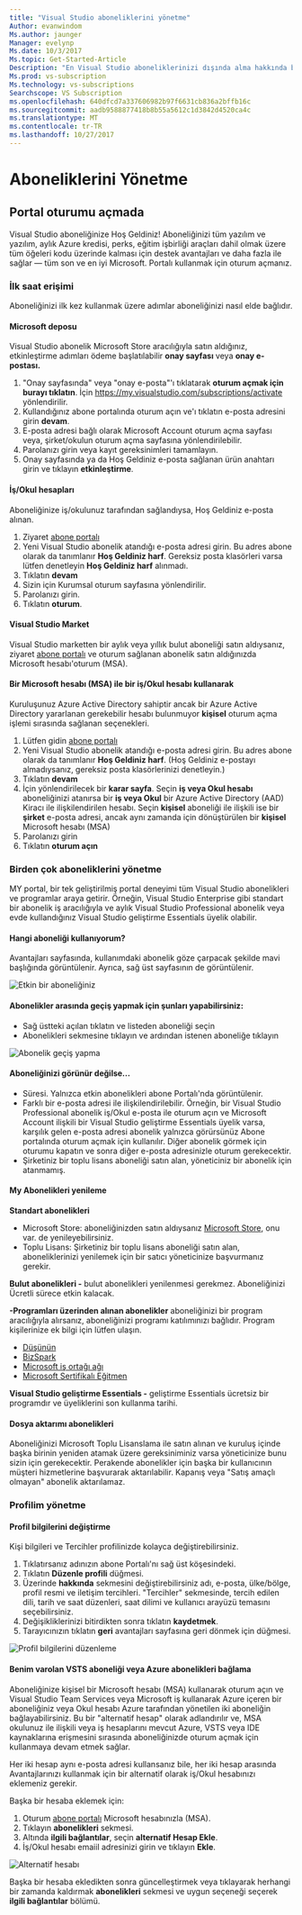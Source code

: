 ```yaml
---
title: "Visual Studio aboneliklerini yönetme"
Author: evanwindom
Ms.author: jaunger
Manager: evelynp
Ms.date: 10/3/2017
Ms.topic: Get-Started-Article
Description: "En Visual Studio aboneliklerinizi dışında alma hakkında bilgi."
Ms.prod: vs-subscription
Ms.technology: vs-subscriptions
Searchscope: VS Subscription
ms.openlocfilehash: 640dfcd7a337606982b97f6631cb836a2bffb16c
ms.sourcegitcommit: aadb9588877418b8b55a5612c1d3842d4520ca4c
ms.translationtype: MT
ms.contentlocale: tr-TR
ms.lasthandoff: 10/27/2017
---
```

# <a name="managing-subscriptions"></a>Aboneliklerini Yönetme
## <a name="signing-in-to-the-portal"></a>Portal oturumu açmada
Visual Studio aboneliğinize Hoş Geldiniz!  Aboneliğinizi tüm yazılım ve yazılım, aylık Azure kredisi, perks, eğitim işbirliği araçları dahil olmak üzere tüm öğeleri kodu üzerinde kalması için destek avantajları ve daha fazla ile sağlar — tüm son ve en iyi Microsoft.  Portalı kullanmak için oturum açmanız.
### <a name="first-time-access"></a>İlk saat erişimi
Aboneliğinizi ilk kez kullanmak üzere adımlar aboneliğinizi nasıl elde bağlıdır.  
#### <a name="microsoft-store"></a>Microsoft deposu
Visual Studio abonelik Microsoft Store aracılığıyla satın aldığınız, etkinleştirme adımları ödeme başlatılabilir **onay sayfası** veya **onay e-postası.**  
1.  "Onay sayfasında" veya "onay e-posta"'ı tıklatarak **oturum açmak için burayı tıklatın**.  İçin https://my.visualstudio.com/subscriptions/activate yönlendirilir.
2.  Kullandığınız abone portalında oturum açın ve'ı tıklatın e-posta adresini girin **devam**.
3.  E-posta adresi bağlı olarak Microsoft Account oturum açma sayfası veya, şirket/okulun oturum açma sayfasına yönlendirilebilir.
4.  Parolanızı girin veya kayıt gereksinimleri tamamlayın.
5.  Onay sayfasında ya da Hoş Geldiniz e-posta sağlanan ürün anahtarı girin ve tıklayın **etkinleştirme**.

#### <a name="workschool-accounts"></a>İş/Okul hesapları
Aboneliğinize iş/okulunuz tarafından sağlandıysa, Hoş Geldiniz e-posta alınan.  
1.  Ziyaret [abone portalı](https://my.visualstudio.com/)
2.  Yeni Visual Studio abonelik atandığı e-posta adresi girin. Bu adres abone olarak da tanımlanır **Hoş Geldiniz harf**. Gereksiz posta klasörleri varsa lütfen denetleyin **Hoş Geldiniz harf** alınmadı.
3.  Tıklatın **devam**
4.  Sizin için Kurumsal oturum sayfasına yönlendirilir.
5.  Parolanızı girin.
6.  Tıklatın **oturum**.

#### <a name="visual-studio-marketplace"></a>Visual Studio Market 
Visual Studio marketten bir aylık veya yıllık bulut aboneliği satın aldıysanız, ziyaret [abone portalı](https://my.visualstudio.com/) ve oturum sağlanan abonelik satın aldığınızda Microsoft hesabı'oturum (MSA).
#### <a name="using-a-workschool-account-with-a-microsoft-account-msa"></a>Bir Microsoft hesabı (MSA) ile bir iş/Okul hesabı kullanarak
Kuruluşunuz Azure Active Directory sahiptir ancak bir Azure Active Directory yararlanan gerekebilir hesabı bulunmuyor **kişisel** oturum açma işlemi sırasında sağlanan seçenekleri.
1.  Lütfen gidin [abone portalı](https://my.visualstudio.com)
2.  Yeni Visual Studio abonelik atandığı e-posta adresi girin. Bu adres abone olarak da tanımlanır **Hoş Geldiniz harf**.  (Hoş Geldiniz e-postayı almadıysanız, gereksiz posta klasörlerinizi denetleyin.)
3.  Tıklatın **devam**
4.  İçin yönlendirilecek bir **karar sayfa**.   Seçin **iş veya Okul hesabı** aboneliğinizi atanırsa bir **iş veya Okul** bir Azure Active Directory (AAD) Kiracı ile ilişkilendirilen hesabı.  Seçin **kişisel** aboneliği ile ilişkili ise bir **şirket** e-posta adresi, ancak aynı zamanda için dönüştürülen bir **kişisel** Microsoft hesabı (MSA)
5.  Parolanızı girin
6.  Tıklatın **oturum açın** 

### <a name="managing-multiple-subscriptions"></a>Birden çok aboneliklerini yönetme
MY portal, bir tek geliştirilmiş portal deneyimi tüm Visual Studio abonelikleri ve programlar araya getirir.  Örneğin, Visual Studio Enterprise gibi standart bir abonelik iş aracılığıyla ve aylık Visual Studio Professional abonelik veya evde kullandığınız Visual Studio geliştirme Essentials üyelik olabilir. 
#### <a name="which-subscription-am-i-using"></a>Hangi aboneliği kullanıyorum?
Avantajları sayfasında, kullanımdaki abonelik göze çarpacak şekilde mavi başlığında görüntülenir.  Ayrıca, sağ üst sayfasının de görüntülenir.

![Etkin bir aboneliğiniz](_img\manage-vs-subscriptions\current-subscription-cropped.png)

#### <a name="to-switch-between-subscriptions-you-can"></a>Abonelikler arasında geçiş yapmak için şunları yapabilirsiniz:
- Sağ üstteki açılan tıklatın ve listeden aboneliği seçin
- Abonelikleri sekmesine tıklayın ve ardından istenen aboneliğe tıklayın

![Abonelik geçiş yapma](_img\manage-vs-subscriptions\change-subscription-resized.png)

#### <a name="if-your-subscription-is-not-visible"></a>Aboneliğinizi görünür değilse...
- Süresi.  Yalnızca etkin abonelikleri abone Portalı'nda görüntülenir.
- Farklı bir e-posta adresi ile ilişkilendirilebilir. Örneğin, bir Visual Studio Professional abonelik iş/Okul e-posta ile oturum açın ve Microsoft Account ilişkili bir Visual Studio geliştirme Essentials üyelik varsa, karşılık gelen e-posta adresi abonelik yalnızca görürsünüz Abone portalında oturum açmak için kullanılır.  Diğer abonelik görmek için oturumu kapatın ve sonra diğer e-posta adresinizle oturum gerekecektir.
- Şirketiniz bir toplu lisans aboneliği satın alan, yöneticiniz bir abonelik için atanmamış.  

#### <a name="renewing-my-subscriptions"></a>My Abonelikleri yenileme
**Standart abonelikleri**
- Microsoft Store: aboneliğinizden satın aldıysanız [Microsoft Store](http://www.microsoft.com/store), onu var. de yenileyebilirsiniz. 
- Toplu Lisans: Şirketiniz bir toplu lisans aboneliği satın alan, aboneliklerinizi yenilemek için bir satıcı yöneticinize başvurmanız gerekir.

**Bulut abonelikleri -** bulut abonelikleri yenilenmesi gerekmez.  Aboneliğinizi Ücretli sürece etkin kalacak. 

**-Programları üzerinden alınan abonelikler** aboneliğinizi bir program aracılığıyla alırsanız, aboneliğinizi programı katılımınızı bağlıdır.  Program kişilerinize ek bilgi için lütfen ulaşın. 
- [Düşünün](https://imagine.microsoft.com/about)
- [BizSpark](https://bizspark.microsoft.com/About/Offers)
- [Microsoft iş ortağı ağı](https://partner.microsoft.com/en-us)
- [Microsoft Sertifikalı Eğitmen](https://www.microsoft.com/en-us/learning/mct-certification.aspx)

**Visual Studio geliştirme Essentials -** geliştirme Essentials ücretsiz bir programdır ve üyeliklerini son kullanma tarihi.  

#### <a name="transferring-subscriptions"></a>Dosya aktarımı abonelikleri
Aboneliğinizi Microsoft Toplu Lisanslama ile satın alınan ve kuruluş içinde başka birinin yeniden atamak üzere gereksiniminiz varsa yöneticinize bunu sizin için gerekecektir. Perakende abonelikler için başka bir kullanıcının müşteri hizmetlerine başvurarak aktarılabilir.  Kapanış veya "Satış amaçlı olmayan" abonelik aktarılamaz. 


### <a name="managing-my-profile"></a>Profilim yönetme

#### <a name="changing-profile-information"></a>Profil bilgilerini değiştirme
Kişi bilgileri ve Tercihler profilinizde kolayca değiştirebilirsiniz.  
1.  Tıklatırsanız adınızın abone Portalı'nı sağ üst köşesindeki.
2.  Tıklatın **Düzenle profili** düğmesi.
3.  Üzerinde **hakkında** sekmesini değiştirebilirsiniz adı, e-posta, ülke/bölge, profil resmi ve iletişim tercihleri.  "Tercihler" sekmesinde, tercih edilen dili, tarih ve saat düzenleri, saat dilimi ve kullanıcı arayüzü temasını seçebilirsiniz.  
4.  Değişikliklerinizi bitirdikten sonra tıklatın **kaydetmek**. 
5.  Tarayıcınızın tıklatın **geri** avantajları sayfasına geri dönmek için düğmesi. 

![Profil bilgilerini düzenleme](_img\manage-vs-subscriptions\edit-profile-resized.png)

#### <a name="linking-my-subscription-to-existing-vsts-or-azure-subscriptions"></a>Benim varolan VSTS aboneliği veya Azure abonelikleri bağlama
Aboneliğinize kişisel bir Microsoft hesabı (MSA) kullanarak oturum açın ve Visual Studio Team Services veya Microsoft iş kullanarak Azure içeren bir aboneliğiniz veya Okul hesabı Azure tarafından yönetilen iki aboneliğin bağlayabilirsiniz. Bu bir "alternatif hesap" olarak adlandırılır ve, MSA okulunuz ile ilişkili veya iş hesaplarını mevcut Azure, VSTS veya IDE kaynaklarına erişmesini sırasında aboneliğinizde oturum açmak için kullanmaya devam etmek sağlar. 

Her iki hesap aynı e-posta adresi kullansanız bile, her iki hesap arasında Avantajlarınızı kullanmak için bir alternatif olarak iş/Okul hesabınızı eklemeniz gerekir. 

Başka bir hesaba eklemek için:
1. Oturum [abone portalı](https://my.visualstudio.com) Microsoft hesabınızla (MSA).
2. Tıklayın **abonelikleri** sekmesi.
3. Altında **ilgili bağlantılar**, seçin **alternatif Hesap Ekle**.
4. İş/Okul hesabı emaiil adresinizi girin ve tıklayın **Ekle**. 

![Alternatif hesabı](_img\manage-vs-subscriptions\alternate-account-resized.png)

Başka bir hesaba ekledikten sonra güncelleştirmek veya tıklayarak herhangi bir zamanda kaldırmak **abonelikleri** sekmesi ve uygun seçeneği seçerek **ilgili bağlantılar** bölümü.  
